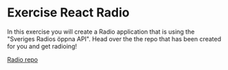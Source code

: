 # Exercise React Radio

In this exercise you will create a Radio application that is using the "Sveriges Radios öppna API". Head over the the repo that has been created for you and get radioing!

[Radio repo](https://github.com/Lexicon-Frontend-React-2023-2024/exercise-react-radio)

